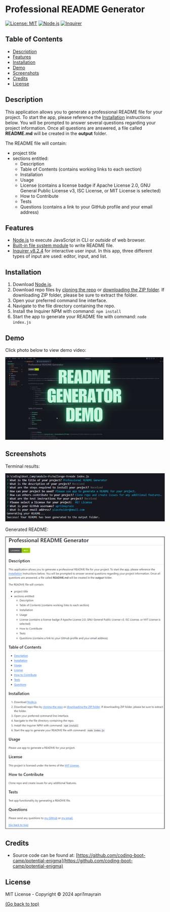 # Professional README Generator
[![License: MIT](https://img.shields.io/badge/License-MIT-green?style=for-the-badge)](https://opensource.org/licenses/MIT)
[![Node.js](https://img.shields.io/badge/Node.js-darkgreen?style=for-the-badge)](https://nodejs.org/en)
[![Inquirer](https://img.shields.io/badge/NPM-Inquirer-yellow?style=for-the-badge&logo=npm)](https://www.npmjs.com/package/inquirer)

## Table of Contents
- [Description](#description)
- [Features](#features)
- [Installation](#installation)
- [Demo](#demo)
- [Screenshots](#screenshots)
- [Credits](#credits)
- [License](#license)

## Description

This application allows you to generate a professional README file for your project. To start the app, please reference the [Installation](#installation) instructions below. You will be prompted to answer several questions regarding your project information. Once all questions are answered, a file called **README.md** will be created in the **output** folder. 

The README file will contain:
- project title 
- sections entitled:
    - Description
    - Table of Contents (contains working links to each section)
    - Installation
    - Usage
    - License (contains a license badge if Apache License 2.0, GNU General Public License v3, ISC License, or MIT License is selected)
    - How to Contribute 
    - Tests
    - Questions (contains a link to your GitHub profile and your email address)

## Features

* [Node.js](https://nodejs.org/en) to execute JavaScript in CLI or *outside* of web browser.
* [Built-in file system module](https://nodejs.org/api/fs.html) to write README file.
* [Inquirer v8.2.4](https://www.npmjs.com/package/inquirer) for interactive user input. In this app, three different types of input are used: editor, input, and list.

## Installation

1. Download [Node.js](https://nodejs.org/en).
2. Download repo files by [cloning the repo](https://docs.github.com/en/repositories/creating-and-managing-repositories/cloning-a-repository#cloning-a-repository) or [downloading the ZIP folder](https://github.com/apri1mayrain/readme-generator/archive/refs/heads/main.zip). If downloading ZIP folder, please be sure to extract the folder.
3. Open your preferred command line interface.
3. Navigate to the file directory containing the repo.
4. Install the Inquirer NPM with command: `npm install`
5. Start the app to generate your README file with command: `node index.js`

## Demo

Click photo below to view demo video:

[![Link to demo video](./assets/images/video.png)](https://drive.google.com/file/d/1xJ6sK5PyloqcsTCXNLE6EGet25uRHwHv/view?usp=sharing)

## Screenshots

Terminal results:

![Screenshot of terminal results](./assets/images/terminal.png)

Generated README:

![Screenshot of generated README file](./assets/images/readme.png)

## Credits

* Source code can be found at: [https://github.com/coding-boot-camp/potential-enigma](https://github.com/coding-boot-camp/potential-enigma)

## License

MIT License - Copyright © 2024 apri1mayrain

[(Go back to top)](#professional-readme-generator)